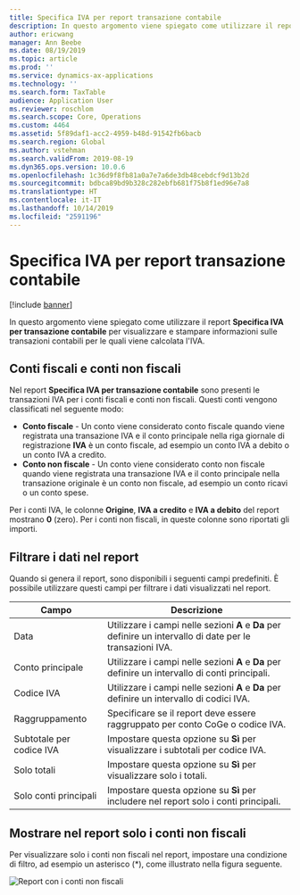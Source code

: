 ```yaml
---
title: Specifica IVA per report transazione contabile
description: In questo argomento viene spiegato come utilizzare il report Specifica IVA per transazione contabile per visualizzare e stampare informazioni sulle transazioni contabili per le quali viene calcolata l'IVA.
author: ericwang
manager: Ann Beebe
ms.date: 08/19/2019
ms.topic: article
ms.prod: ''
ms.service: dynamics-ax-applications
ms.technology: ''
ms.search.form: TaxTable
audience: Application User
ms.reviewer: roschlom
ms.search.scope: Core, Operations
ms.custom: 4464
ms.assetid: 5f89daf1-acc2-4959-b48d-91542fb6bacb
ms.search.region: Global
ms.author: vstehman
ms.search.validFrom: 2019-08-19
ms.dyn365.ops.version: 10.0.6
ms.openlocfilehash: 1c36d9f8fb81a0a7e7a6de3db48cebdcf9d13b2d
ms.sourcegitcommit: bdbca89bd9b328c282ebfb681f75b8f1ed96e7a8
ms.translationtype: HT
ms.contentlocale: it-IT
ms.lasthandoff: 10/14/2019
ms.locfileid: "2591196"
---
```

# <a name="sales-tax-specification-by-ledger-transaction-report"></a>Specifica IVA per report transazione contabile
[!include [banner](../includes/banner.md)]

In questo argomento viene spiegato come utilizzare il report **Specifica IVA per transazione contabile** per visualizzare e stampare informazioni sulle transazioni contabili per le quali viene calcolata l'IVA.

## <a name="tax-accounts-vs-non-tax-accounts"></a>Conti fiscali e conti non fiscali

Nel report **Specifica IVA per transazione contabile** sono presenti le transazioni IVA per i conti fiscali e conti non fiscali. Questi conti vengono classificati nel seguente modo:

- **Conto fiscale** - Un conto viene considerato conto fiscale quando viene registrata una transazione IVA e il conto principale nella riga giornale di registrazione **IVA** è un conto fiscale, ad esempio un conto IVA a debito o un conto IVA a credito.
- **Conto non fiscale** - Un conto viene considerato conto non fiscale quando viene registrata una transazione IVA e il conto principale nella transazione originale è un conto non fiscale, ad esempio un conto ricavi o un conto spese.

Per i conti IVA, le colonne **Origine**, **IVA a credito** e **IVA a debito** del report mostrano **0** (zero). Per i conti non fiscali, in queste colonne sono riportati gli importi.

## <a name="filtering-the-data-on-the-report"></a>Filtrare i dati nel report

Quando si genera il report, sono disponibili i seguenti campi predefiniti. È possibile utilizzare questi campi per filtrare i dati visualizzati nel report.

| Campo                      | Descrizione |
|----------------------------|-------------|
| Data                       | Utilizzare i campi nelle sezioni **A** e **Da** per definire un intervallo di date per le transazioni IVA. |
| Conto principale               | Utilizzare i campi nelle sezioni **A** e **Da** per definire un intervallo di conti principali. |
| Codice IVA             | Utilizzare i campi nelle sezioni **A** e **Da** per definire un intervallo di codici IVA. |
| Raggruppamento                   | Specificare se il report deve essere raggruppato per conto CoGe o codice IVA. |
| Subtotale per codice IVA | Impostare questa opzione su **Sì** per visualizzare i subtotali per codice IVA. |
| Solo totali                | Impostare questa opzione su **Sì** per visualizzare solo i totali. |
| Solo conti principali         | Impostare questa opzione su **Sì** per includere nel report solo i conti principali. |

## <a name="showing-only-non-tax-accounts-on-the-report"></a>Mostrare nel report solo i conti non fiscali

Per visualizzare solo i conti non fiscali nel report, impostare una condizione di filtro, ad esempio un asterisco (\*), come illustrato nella figura seguente.

![Report con i conti non fiscali](media/taxspecperledgertrans.png)
